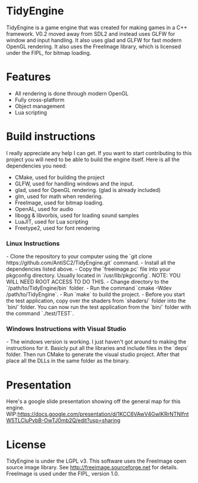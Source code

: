 # TidyEngine
TidyEngine is a game engine that was created for making games in a C++ framework. V0.2 moved away from SDL2 and instead uses GLFW for window and input handling. It also uses glad and GLFW for fast modern OpenGL rendering. It also uses the FreeImage library, which is licensed under the FIPL, for bitmap loading.

# Features
- All rendering is done through modern OpenGL
- Fully cross-platform
- Object management
- Lua scripting

# Build instructions
I really appreciate any help I can get. If you want to start contributing to this project you will need to be able to build the engine itself. Here is all the dependencies you need:

- CMake, used for building the project
- GLFW, used for handling windows and the input.
- glad, used for OpenGL rendering. (glad is already included)
- glm, used for math when rendering.
- FreeImage, used for bitmap loading.
- OpenAL, used for audio
- libogg & libvorbis, used for loading sound samples
- LuaJIT, used for Lua scripting
- Freetype2, used for font rendering

<h3>Linux Instructions</h3>
- Clone the repository to your computer using the `git clone https://github.com/AntiSC2/TidyEngine.git` command.
- Install all the dependencies listed above.
- Copy the `freeimage.pc` file into your pkgconfig directory. Usually located in `/usr/lib/pkgconfig`. NOTE: YOU WILL NEED ROOT ACCESS TO DO THIS.
- Change directory to the `/path/to/TidyEngine/bin` folder.
- Run the command `cmake -Wdev /path/to/TidyEngine`.
- Run `make` to build the project.
- Before you start the test application, copy over the shaders from `shaders/` folder into the `bin/` folder. You can now run the test application from the `bin/` folder with the command `./test/TEST`.

<h3>Windows Instructions with Visual Studio</h3>
- The windows version is working. I just haven't got around to making the instructions for it. Basicly put all the libraries and include files in the `deps` folder. Then run CMake to generate the visual studio project. After that place all the DLLs in the same folder as the binary.

# Presentation
Here's a google slide presentation showing off the general map for this engine.
WIP:https://docs.google.com/presentation/d/1KCC6VAwV4GwIKRrNTNlfntW5TLCluPvbB-OwTJ0mb2Q/edit?usp=sharing

# License
TidyEngine is under the LGPL v3. This software uses the FreeImage open source image library. See http://freeimage.sourceforge.net for details. FreeImage is used under the FIPL, version 1.0. 
